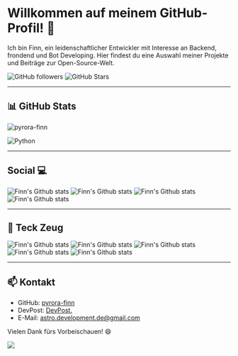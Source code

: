# Willkommen auf meinem GitHub-Profil! 👋

Ich bin Finn, ein leidenschaftlicher Entwickler mit Interesse an Backend, frondend und Bot Developing. Hier findest du eine Auswahl meiner Projekte und Beiträge zur Open-Source-Welt.

![GitHub followers](https://img.shields.io/github/followers/Phyroks?label=Follow&style=social)
![GitHub Stars](https://img.shields.io/github/stars/Phyroks?style=social)

---

## 📊 GitHub Stats

![pyrora-finn](https://github-readme-stats.vercel.app/api?username=pyrora-finn&show_icons=true&theme=radical)

![Python](https://github-readme-stats.vercel.app/api/top-langs/?username=pyrora-finn&layout=compact&theme=radical)

---

## Social 💻
![Finn's Github stats](https://img.shields.io/badge/GitHub-100000?style=for-the-badge&logo=github&logoColor=white)
![Finn's Github stats](https://img.shields.io/badge/Instagram-E4405F?style=for-the-badge&logo=finn_kssssinstagram&logoColor=white)
![Finn's Github stats](https://img.shields.io/badge/Devpost-003E54?style=for-the-badge&logo=Devpost&logoColor=white)
![Finn's Github stats](https://img.shields.io/badge/Discord-5865F2?style=for-the-badge&logo=discord&logoColor=white)

---

## 🔩 Teck Zeug
 ![Finn's Github stats](https://img.shields.io/badge/Python-FFD43B?style=for-the-badge&logo=python&logoColor=blue)
 ![Finn's Github stats](https://img.shields.io/badge/TypeScript-007ACC?style=for-the-badge&logo=typescript&logoColor=white)
 ![Finn's Github stats](https://img.shields.io/badge/HTML5-E34F26?style=for-the-badge&logo=html5&logoColor=white)
 ![Finn's Github stats](https://img.shields.io/badge/CSS3-1572B6?style=for-the-badge&logo=css3&logoColor=white)
 ![Finn's Github stats](https://img.shields.io/badge/TeamCity-000000?style=for-the-badge&logo=TeamCity&logoColor=white)

---

## 📫 Kontakt

- GitHub: [pyrora-finn](https://github.com/pyrora-finn)
- DevPost: [DevPost.](https://devpost.com/pyrora-finn?ref_content=user-portfolio&ref_feature=portfolio&ref_medium=global-nav)
- E-Mail: [astro.development.de@gmail.com](astro.development.de@gmail.com)

Vielen Dank fürs Vorbeischauen! 😄

[![](https://visitcount.itsvg.in/api?id=pyrora-finn&label=Profile%20Views&color=0&icon=0&pretty=true)](https://visitcount.itsvg.in)

